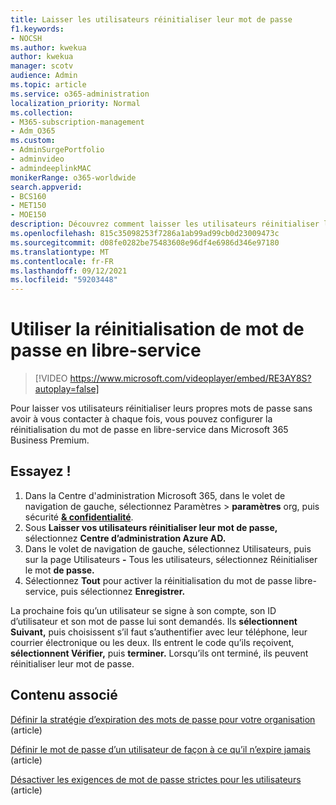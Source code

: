 ```yaml
---
title: Laisser les utilisateurs réinitialiser leur mot de passe
f1.keywords:
- NOCSH
ms.author: kwekua
author: kwekua
manager: scotv
audience: Admin
ms.topic: article
ms.service: o365-administration
localization_priority: Normal
ms.collection:
- M365-subscription-management
- Adm_O365
ms.custom:
- AdminSurgePortfolio
- adminvideo
- admindeeplinkMAC
monikerRange: o365-worldwide
search.appverid:
- BCS160
- MET150
- MOE150
description: Découvrez comment laisser les utilisateurs réinitialiser leur mot de passe dans Microsoft 365 Business Premium.
ms.openlocfilehash: 815c35098253f7286a1ab99ad99cb0d23009473c
ms.sourcegitcommit: d08fe0282be75483608e96df4e6986d346e97180
ms.translationtype: MT
ms.contentlocale: fr-FR
ms.lasthandoff: 09/12/2021
ms.locfileid: "59203448"
---
```

# <a name="set-up-self-service-password-reset"></a>Utiliser la réinitialisation de mot de passe en libre-service

> [!VIDEO https://www.microsoft.com/videoplayer/embed/RE3AY8S?autoplay=false]

Pour laisser vos utilisateurs réinitialiser leurs propres mots de passe sans avoir à vous contacter à chaque fois, vous pouvez configurer la réinitialisation du mot de passe en libre-service dans Microsoft 365 Business Premium.

## <a name="try-it"></a>Essayez !

1. Dans la Centre d'administration Microsoft 365, dans le volet de navigation de gauche, sélectionnez Paramètres  >  **paramètres** org, puis sécurité <a href="https://go.microsoft.com/fwlink/p/?linkid=2072756" target="_blank">**& confidentialité**</a>.
1. Sous **Laisser vos utilisateurs réinitialiser leur mot de passe,** sélectionnez **Centre d’administration Azure AD.**
1. Dans le volet de navigation de gauche, sélectionnez Utilisateurs, puis sur la page Utilisateurs **-** Tous les utilisateurs, sélectionnez Réinitialiser le mot **de passe.**
1. Sélectionnez **Tout** pour activer la réinitialisation du mot de passe libre-service, puis sélectionnez **Enregistrer.**

La prochaine fois qu’un utilisateur se signe à son compte, son ID d’utilisateur et son mot de passe lui sont demandés. Ils **sélectionnent Suivant,** puis choisissent s’il faut s’authentifier avec leur téléphone, leur courrier électronique ou les deux. Ils entrent le code qu’ils reçoivent, **sélectionnent Vérifier,** puis **terminer.** Lorsqu’ils ont terminé, ils peuvent réinitialiser leur mot de passe.

## <a name="related-content"></a>Contenu associé

[Définir la stratégie d’expiration des mots de passe pour votre organisation](/microsoft-365/admin/manage/set-password-expiration-policy) (article)

[Définir le mot de passe d’un utilisateur de façon à ce qu’il n’expire jamais](/microsoft-365/admin/add-users/set-password-to-never-expire) (article)

[Désactiver les exigences de mot de passe strictes pour les utilisateurs](/microsoft-365/admin/add-users/strong-password) (article)
